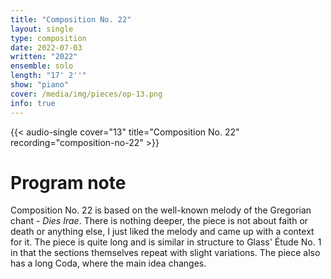 ```yaml
---
title: "Composition No. 22"
layout: single
type: composition
date: 2022-07-03
written: "2022"
ensemble: solo
length: "17' 2''"
show: "piano"
cover: /media/img/pieces/op-13.png
info: true
---
```


{{< audio-single cover="13" title="Composition No. 22" recording="composition-no-22" >}}

# Program note

Composition No. 22 is based on the well-known melody of the Gregorian chant - *Dies Irae*. There is nothing deeper, the piece is not about faith or death or anything else, I just liked the melody and came up with a context for it. The piece is quite long and is similar in structure to Glass' Étude No. 1 in that the sections themselves repeat with slight variations. The piece also has a long Coda, where the main idea changes.